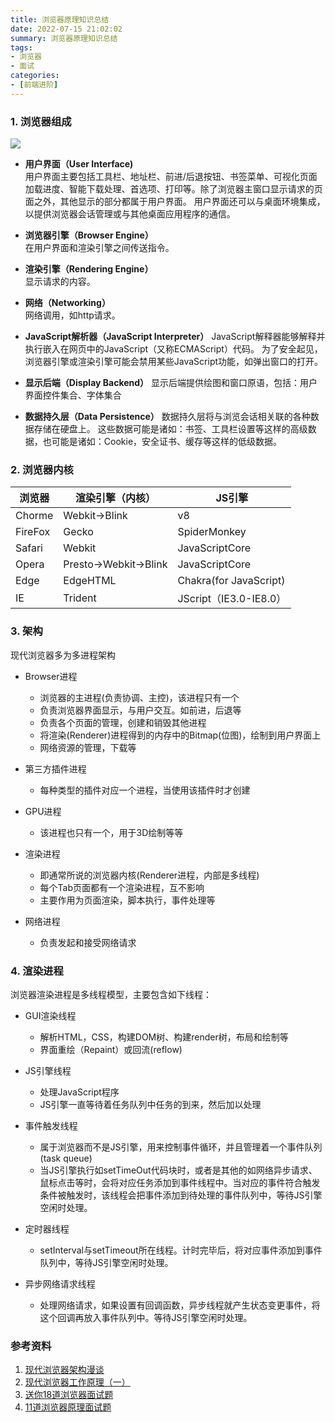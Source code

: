 ```yaml
---
title: 浏览器原理知识总结
date: 2022-07-15 21:02:02
summary: 浏览器原理知识总结
tags:
- 浏览器
- 面试
categories:
- [前端进阶]
---
```


### 1. 浏览器组成
![](https://s1.ax1x.com/2022/09/15/vzuVoQ.png)
- **用户界面（User Interface)**   
用户界面主要包括工具栏、地址栏、前进/后退按钮、书签菜单、可视化页面加载进度、智能下载处理、首选项、打印等。除了浏览器主窗口显示请求的页面之外，其他显示的部分都属于用户界面。
用户界面还可以与桌面环境集成，以提供浏览器会话管理或与其他桌面应用程序的通信。

- **浏览器引擎（Browser Engine）**  
在用户界面和渲染引擎之间传送指令。
- **渲染引擎（Rendering Engine）**  
显示请求的内容。
- **网络（Networking）**  
网络调用，如http请求。
- **JavaScript解析器（JavaScript Interpreter）**
JavaScript解释器能够解释并执行嵌入在网页中的JavaScript（又称ECMAScript）代码。 为了安全起见，浏览器引擎或渲染引擎可能会禁用某些JavaScript功能，如弹出窗口的打开。
- **显示后端（Display Backend）**
显示后端提供绘图和窗口原语，包括：用户界面控件集合、字体集合

- **数据持久层（Data Persistence）**
数据持久层将与浏览会话相关联的各种数据存储在硬盘上。 这些数据可能是诸如：书签、工具栏设置等这样的高级数据，也可能是诸如：Cookie，安全证书、缓存等这样的低级数据。

### 2. 浏览器内核

| 浏览器  | 渲染引擎（内核）      | JS引擎                 |
| ------- | --------------------- | ---------------------- |
| Chorme  | Webkit->Blink         | v8                     |
| FireFox | Gecko                 | SpiderMonkey           |
| Safari  | Webkit                | JavaScriptCore         |
| Opera   | Presto->Webkit->Blink | JavaScriptCore         |
| Edge    | EdgeHTML              | Chakra(for JavaScript) |
| IE      | Trident               | JScript（IE3.0-IE8.0） |

### 3. 架构
现代浏览器多为多进程架构
- Browser进程
  - 浏览器的主进程(负责协调、主控)，该进程只有一个
  - 负责浏览器界面显示，与用户交互。如前进，后退等
  - 负责各个页面的管理，创建和销毁其他进程
  - 将渲染(Renderer)进程得到的内存中的Bitmap(位图)，绘制到用户界面上
  - 网络资源的管理，下载等

- 第三方插件进程
  - 每种类型的插件对应一个进程，当使用该插件时才创建

- GPU进程
  - 该进程也只有一个，用于3D绘制等等

- 渲染进程
  - 即通常所说的浏览器内核(Renderer进程，内部是多线程)
  - 每个Tab页面都有一个渲染进程，互不影响
  - 主要作用为页面渲染，脚本执行，事件处理等
- 网络进程  
  - 负责发起和接受网络请求

### 4. 渲染进程
浏览器渲染进程是多线程模型，主要包含如下线程：
- GUI渲染线程  
  - 解析HTML，CSS，构建DOM树、构建render树，布局和绘制等
  - 界面重绘（Repaint）或回流(reflow)
- JS引擎线程
  - 处理JavaScript程序
  - JS引擎一直等待着任务队列中任务的到来，然后加以处理

- 事件触发线程
  - 属于浏览器而不是JS引擎，用来控制事件循环，并且管理着一个事件队列(task queue)
  - 当JS引擎执行如setTimeOut代码块时，或者是其他的如网络异步请求、鼠标点击等时，会将对应任务添加到事件线程中。当对应的事件符合触发条件被触发时，该线程会把事件添加到待处理的事件队列中，等待JS引擎空闲时处理。

- 定时器线程
  - setInterval与setTimeout所在线程。计时完毕后，将对应事件添加到事件队列中，等待JS引擎空闲时处理。
- 异步网络请求线程
  - 处理网络请求，如果设置有回调函数，异步线程就产生状态变更事件，将这个回调再放入事件队列中。等待JS引擎空闲时处理。


### 参考资料
1. [现代浏览器架构漫谈](https://github.com/LuckyWinty/blog/blob/master/markdown/Q%26A/%E7%8E%B0%E4%BB%A3%E6%B5%8F%E8%A7%88%E5%99%A8%E6%9E%B6%E6%9E%84%E6%BC%AB%E8%B0%88.md)
2. [现代浏览器工作原理（一）](http://chuquan.me/2018/01/21/browser-architecture-overview/)
3. [送你18道浏览器面试题](https://juejin.cn/post/6854573215830933512)
4. [11道浏览器原理面试题](https://juejin.cn/post/6844903951377104903)